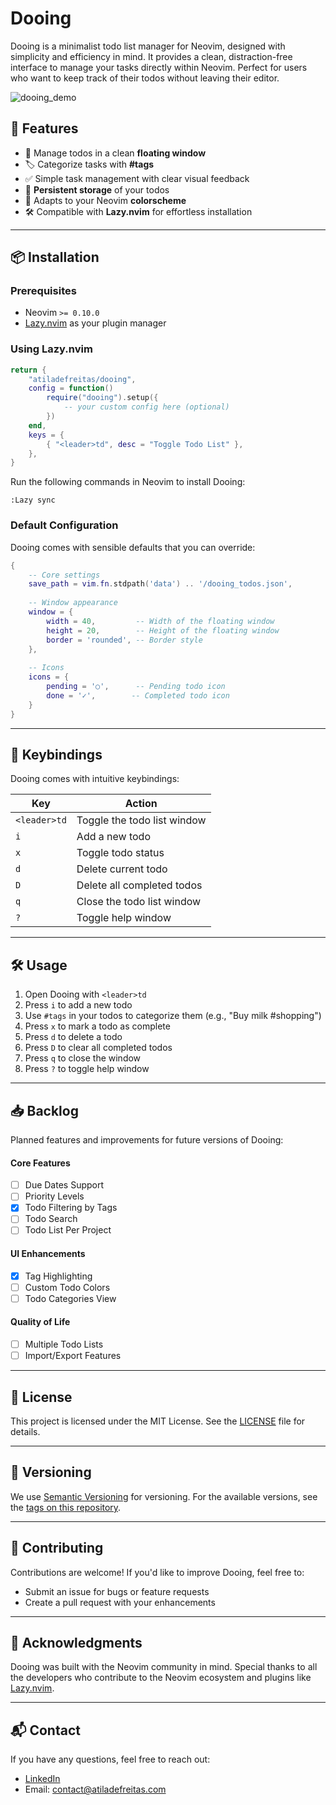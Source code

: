 # Dooing

Dooing is a minimalist todo list manager for Neovim, designed with simplicity and efficiency in mind. It provides a clean, distraction-free interface to manage your tasks directly within Neovim. Perfect for users who want to keep track of their todos without leaving their editor.

![dooing_demo](https://github.com/user-attachments/assets/28936d67-b4d5-44b9-aa22-99138b7db762)

## 🚀 Features

- 📝 Manage todos in a clean **floating window**
- 🏷️ Categorize tasks with **#tags**
- ✅ Simple task management with clear visual feedback
- 💾 **Persistent storage** of your todos
- 🎨 Adapts to your Neovim **colorscheme**
- 🛠️ Compatible with **Lazy.nvim** for effortless installation

---

## 📦 Installation

### Prerequisites

- Neovim `>= 0.10.0`
- [Lazy.nvim](https://github.com/folke/lazy.nvim) as your plugin manager

### Using Lazy.nvim

```lua
return {
    "atiladefreitas/dooing",
    config = function()
        require("dooing").setup({
            -- your custom config here (optional)
        })
    end,
    keys = {
        { "<leader>td", desc = "Toggle Todo List" },
    },
}
```

Run the following commands in Neovim to install Dooing:

```vim
:Lazy sync
```

### Default Configuration

Dooing comes with sensible defaults that you can override:

```lua
{
    -- Core settings
    save_path = vim.fn.stdpath('data') .. '/dooing_todos.json',
    
    -- Window appearance
    window = {
        width = 40,         -- Width of the floating window
        height = 20,        -- Height of the floating window
        border = 'rounded', -- Border style
    },
    
    -- Icons
    icons = {
        pending = '○',      -- Pending todo icon
        done = '✓',        -- Completed todo icon
    }
}
```

---

## 🔑 Keybindings

Dooing comes with intuitive keybindings:

| Key           | Action                          |
|--------------|----------------------------------|
| `<leader>td` | Toggle the todo list window     |
| `i`          | Add a new todo                  |
| `x`          | Toggle todo status              |
| `d`          | Delete current todo             |
| `D`          | Delete all completed todos      |
| `q`          | Close the todo list window      |
| `?`          | Toggle help window      |

---

## 🛠️ Usage

1. Open Dooing with `<leader>td`
2. Press `i` to add a new todo
3. Use `#tags` in your todos to categorize them (e.g., "Buy milk #shopping")
4. Press `x` to mark a todo as complete
5. Press `d` to delete a todo
6. Press `D` to clear all completed todos
7. Press `q` to close the window
8. Press `?` to toggle help window

---

## 📥 Backlog

Planned features and improvements for future versions of Dooing:

#### Core Features

- [ ] Due Dates Support
- [ ] Priority Levels
- [x] Todo Filtering by Tags
- [ ] Todo Search
- [ ] Todo List Per Project

#### UI Enhancements

- [x] Tag Highlighting
- [ ] Custom Todo Colors
- [ ] Todo Categories View

#### Quality of Life

- [ ] Multiple Todo Lists
- [ ] Import/Export Features

---

## 📝 License

This project is licensed under the MIT License. See the [LICENSE](LICENSE) file for details.

---

## 🔖 Versioning

We use [Semantic Versioning](https://semver.org/) for versioning. For the available versions, see the [tags on this repository](https://github.com/atiladefreitas/dooing/tags).

---

## 🤝 Contributing

Contributions are welcome! If you'd like to improve Dooing, feel free to:

- Submit an issue for bugs or feature requests
- Create a pull request with your enhancements

---

## 🌟 Acknowledgments

Dooing was built with the Neovim community in mind. Special thanks to all the developers who contribute to the Neovim ecosystem and plugins like [Lazy.nvim](https://github.com/folke/lazy.nvim).

---

## 📬 Contact

If you have any questions, feel free to reach out:
- [LinkedIn](https://linkedin.com/in/atilafreitas)
- Email: [contact@atiladefreitas.com](mailto:contact@atiladefreitas.com)

